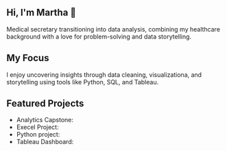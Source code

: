 ## Hi, I'm Martha 👋
 
Medical secretary transitioning into data analysis, combining my healthcare background with a love for problem-solving and data storytelling. 

## My Focus 

I enjoy uncovering insights through data cleaning, visualizationa, and storytelling using tools like Python, SQL, and Tableau.

## Featured Projects 
- Analytics Capstone:
- Execel Project:
- Python project:
- Tableau Dashboard: 
